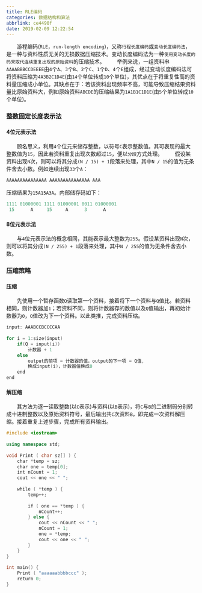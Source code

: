 ```yaml
---
title: RLE编码
categories: 数据结构和算法
abbrlink: ce4490f
date: 2019-02-09 12:22:54
---
```

&emsp;&emsp;游程编码(`RLE`，`run-length encoding`)，又称`行程长度编码`或`变动长度编码法`，是一种与资料性质无关的无损数据压缩技术。变动长度编码法为一种`使用变动长度的码来取代连续重复出现的原始资料`的压缩技术。
&emsp;&emsp;举例来说，一组资料串`AAAABBBCCDEEEE`由`4`个`A`、`3`个`B`、`2`个`C`、`1`个`D`、`4`个`E`组成，经过变动长度编码法可将资料压缩为`4A3B2C1D4E`(由`14`个单位转成`10`个单位)，其优点在于将重复性高的资料量压缩成小单位。其缺点在于：若该资料出现频率不高，可能导致压缩结果资料量比原始资料大，例如原始资料`ABCDE`的压缩结果为`1A1B1C1D1E`(由`5`个单位转成`10`个单位)。

### 整数固定长度表示法

#### 4位元表示法

&emsp;&emsp;顾名思义，利用`4`个位元来储存整数，以符号`C`表示整数值。其可表现的最大整数值为`15`，因此若资料重复出现次数超过`15`，便以`分段`方式处理。
&emsp;&emsp;假设某资料出现`N`次，则可以将其分成`(N / 15) + 1`段落来处理，其中`N / 15`的值为无条件舍去小数。例如连续出现`33`个`A`：

``` cpp
AAAAAAAAAAAAAAA AAAAAAAAAAAAAAA AAA
```

压缩结果为`15A15A3A`。内部储存码如下：

``` cpp
1111 01000001 1111 01000001 0011 01000001
 15      A     15     A      3      A
```

#### 8位元表示法

&emsp;&emsp;与`4`位元表示法的概念相同，其能表示最大整数为`255`。假设某资料出现`N`次，则可以将其分成`(N / 255) + 1`段落来处理，其中`N / 255`的值为无条件舍去小数。

### 压缩策略

#### 压缩

&emsp;&emsp;先使用一个暂存函数`Q`读取第一个资料，接着将下一个资料与`Q`值比。若资料相同，则计数器加`1`；若资料不同，则将计数器存的数值以及`Q`值输出，再初始计数器为`0`，`Q`值改为下一个资料。以此类推，完成资料压缩。

``` cpp
input: AAABCCBCCCCAA
​
for i = 1:size(input)
    if(Q = input(i))
        计数器 + 1
    else
        output的前项 = 计数器的值，output的下一项 = Q值,
        换成input(i)，计数器值换成0
    end
end
```

#### 解压缩

&emsp;&emsp;其方法为逐一读取整数(以`C`表示)与资料(以`B`表示)，将`C`与`B`的二进制码分别转成十进制整数以及原始资料符号，最后输出共`C`次资料`B`，即完成一次资料解压缩。接着重复上述步骤，完成所有资料输出。

``` cpp
#include <iostream>
​
using namespace std;
​
void Print ( char sz[] ) {
    char *temp = sz;
    char one = temp[0];
    int nCount = 1;
    cout << one << " ";
​
    while ( *temp ) {
        temp++;
​
        if ( one == *temp ) {
            nCount++;
        } else {
            cout << nCount << " ";
            nCount = 1;
            one = *temp;
            cout << one << " ";
        }
    }
}
​
int main() {
    Print ( "aaaaaabbbbccc" );
    return 0;
}
```